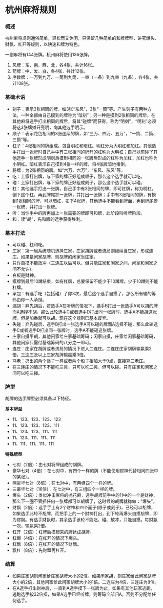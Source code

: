 # 杭州麻将规则

### 概述

杭州麻将规则通俗简单，轻松而又休闲，只保留几种简单的和牌牌型，讲究爆头、财飘、杠开等规则，以快速和牌为特色。

一副麻将有144张牌。杭州麻将使用136张牌。

1. 风牌：东、南、西、北，各4张，共计16张。
2. 箭牌：中、发、白，各4张，共计12张。
3. 序数牌：一万到九万、一筒到九筒、一束（一条）到九束（九条），各4张，共计108张。

### 基础术语
- 刻子：表示3张相同的牌，如3张“东风”，3张“一筒”等。产生刻子有两种方法，一种全部由自己摸到的牌称为“暗刻”；另一种是摸到2张相同的牌后，在其他麻将选手打出相同的牌后，将其“碰牌”而获得，称为“明刻”，“明刻”必须将这3张牌摊开亮明，向其他选手明示。
- 顺子：表示花色相同的3张连续的牌，如“三万、四万、五万”，“一筒、二筒、三筒”等。
- 杠子：4张相同的牌组成。包含明杠和暗杠。明杠分为大明杠和加杠。其他选手打出一张牌时自己手中有三张相同的牌开的杠称为大明杠；自己以前碰了其他选手一张牌形成明刻后摸到相同的一张牌后形成的杠称为加杠，加杠也称为小明杠。暗杠表示自己摸到4张一样的牌，将4张牌暗地推倒。
- 将牌：为2张相同的牌。如“六万、六万”，“东风、东风”等。
- 吃：上家打出牌，与下家的牌正好组成顺子，那么这个选手就可以吃。
- 碰：上家打出牌，与下家的牌正好组成刻子，那么这个选手就可以碰。
- 杠：其他选手打出一张牌，自己手中有3张相同的牌，即可杠牌，称为明杠，倒下这个杠，再到牌尾抓一张牌，并打出一张牌；手中有3张相同的牌，有摸到1张相同的牌，可以暗杠，扣下4张牌，其他选手不能看到牌面，再到牌尾摸一张牌，并打出一张牌。
- 听：当你手中的牌再加上一张需要的牌即可和牌，此阶段叫听牌阶段。
- 和：读“胡”，先和牌的选手获得胜利。


### 基本打法
- 可以碰、杠和吃。
- 庄家：第一局系统随机选择庄家，庄家胡牌或者流局则继续当庄家，形成连庄。如果是闲家胡牌，则胡牌的闲家当庄家。
- 只许自摸不能放冲（三连庄以后可以，但只能庄家和闲家之间，闲家和闲家之间不允许）。
- 白板是财神。
- 摸牌到最后10蹲结束，如有杠牌，总要保留不能少于10蹲牌，少于10蹲则不能杠牌。
- 承包：有选手吃（包括碰）了你3次，最后这个选手自摸了，那么所有输的筹码由你一人承担。
- 漏胡：弃先胡后，若选手A在听牌的情况下，选手B打出一张选手A可以胡的牌而A选择不胡，那么此轮选手C或者选手D打出同一张牌时，选手A不能胡这张牌。但是加番就可以胡。现在这个规则已基本废弃。
- 失碰：弃先碰后，选手B打出一张选手A可以碰的牌而A选择不碰，那么此轮选手C或者选手D打出同一张牌时，选手A不能碰这张牌。
- 庄家自摸平胡，其他闲家给庄家基础筹码；闲家自摸，庄家给闲家基础筹码，其他闲家只需付基础筹码的八分之一即可。
- 连庄：庄家在胡牌或者流局的情况下进入二连庄。二连庄庄家胡牌输赢乘2倍。三连庄及以上庄家胡牌输赢乘3倍。
- 笃老：扔出的两个筛子一样或者两个骰子相加大于9点，直接算三老庄。 
- 在三连庄的情况下不能吃三摊，只可以吃二摊，但可以碰。只有庄家和闲家之间可以吃三摊。

### 牌型
胡牌的选手牌型必须具备以下特征。

**基本牌型**

- 11、123、123、123、123
- 11、123、123、123、111
- 11、123、123、111、111
- 11、123、111、111、111
- 11、111、111、111、111

**特殊牌型**

- 七对（2倍）：由七对将牌组成的胡牌。
- 豪华七对（4倍）：在七对中，有四个一样的牌（不能使用财神代替相同四张中的某张）。
- 两豪华七对（8倍）：在七对中，有两组四个一样的牌。
- 三豪华七对（16倍）：在七对中，有三组四个一样的牌。
- 爆头（2倍）：类似冲击麻将的抛花麻，选手胡牌前手中的11中的一个是财神，那么下一圈不管抓任何一张牌都可以胡牌了，这时候的胡牌就称做：“爆头”。
- 财飘（2倍）：选手手上有2个财神和四个面子(顺子或刻子)，已经可以胡牌，如果选手此轮不胡牌，而把手上的一个财神打出，到下轮再爆头自摸胡牌，即为财飘。有选手财飘时，其余选手该轮不能吃、碰、放冲，只能自摸。每财飘一次，输赢乘2倍。
- 杠开（2倍）：杠牌后摸起来的牌达成胡牌。
- 杠爆（4倍）：在杠开的情况下爆头。
- 杠飘（8倍）：在杠开的情况下财飘。
- 飘杠（8倍）：先财飘再杠开。

### 结算


- 如果庄家胡则闲家给庄家胡牌大小的2倍。如果闲家胡，则庄家给此闲家胡牌大小的2倍，其他闲家给此闲家胡牌大小的1倍。二连庄为4倍，三连庄为8倍。
- 在A选手打出财神后，一直到A选手摸下一张牌为止，如果有其他玩家逃跑，逃跑选手按32倍扣，如果A选手已经听牌，则筹码全部归A。否则不分配给任何选手。


